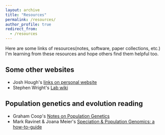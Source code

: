 ```yaml
---
layout: archive
title: "Resources"
permalink: /resources/
author_profile: true
redirect_from:
  - /resources
---
```


Here are some links of resources(notes, software, paper collections, etc.) I'm learning from these resources and hope others find them helpful too.

## Some other websites

* Josh Hough's [links on personal website](https://houghjosh.github.io/links.html)
* Stephen Wright's [Lab wiki](https://github.com/SIWLab/Lab_Info/wiki)



## Population genetics and evolution reading

* Graham Coop's [Notes on Population Genetics](http://cooplab.github.io/popgen-notes/)
* Mark Ravinet & Joana Meier's [Speciation & Population Genomics: a how-to-guide](https://speciationgenomics.github.io/)



